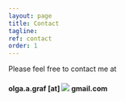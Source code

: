 ```yaml
---
layout: page
title: Contact
tagline: 
ref: contact
order: 1
---
```


Please feel free to contact me at
#### [](#header-4)olga.a.graf [at] <img src="https://render.githubusercontent.com/render/math?math=%5Clarge+%5Cdisplaystyle++%5C%40"> gmail.com



<!---
[Go to the Home Page]({{ '/' | absolute_url }})
![image](/assets/images/numbers14.jpg)
-->
